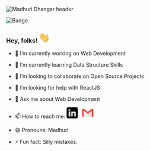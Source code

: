 ![Madhuri Dhangar header](https://github.com/madhuridhangar/madhuridhangar/blob/main/octacat.gif)

![Badge](https://img.shields.io/github/watchers/madhuridhangar/madhuridhangar?label=Profile-views&style=social)
### Hey, folks! <img src="https://github.com/madhuridhangar/madhuridhangar/blob/main/wave.gif" width="30px">

<!--
**madhuridhangar/madhuridhangar** is a ✨ _special_ ✨ repository because its `README.md` (this file) appears on your GitHub profile.

Here are some ideas to get you started:-->

- 🔭 I’m currently working on Web Development
- 🌱 I’m currently learning Data Structure Skills
- 👯 I’m looking to collaborate on Open Source Projects
- 🤔 I’m looking for help with ReactJS
- 💬 Ask me about Web Development
- 📫 How to reach me:   <a href="https://www.linkedin.com/in/dhangar-madhuri"><img height="30" src="https://github.com/madhuridhangar/madhuridhangar/blob/main/linkedin.png"></a>&nbsp;&nbsp;
      <a href="madhuridhangar11@gmail.com"><img height="30" src="https://github.com/madhuridhangar/madhuridhangar/blob/main/gmail.png"></a>&nbsp;&nbsp;

- 😄 Pronouns: Madhuri
- ⚡ Fun fact: Silly mistakes.

